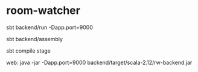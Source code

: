 # room-watcher

sbt backend/run -Dapp.port=9000

sbt backend/assembly

sbt compile stage

web: java -jar -Dapp.port=9000 backend/target/scala-2.12/rw-backend.jar
